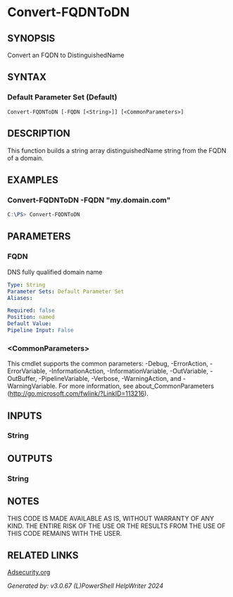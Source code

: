 ﻿# Convert-FQDNToDN

## SYNOPSIS
Convert an FQDN to DistinguishedName

## SYNTAX

### Default Parameter Set (Default)
```
Convert-FQDNToDN [-FQDN [<String>]] [<CommonParameters>]
```

## DESCRIPTION
This function builds a string array distinguishedName string from the FQDN of a domain.

## EXAMPLES

### Convert-FQDNToDN -FQDN "my.domain.com"

```powershell
C:\PS> Convert-FQDNToDN
```

## PARAMETERS

### FQDN
DNS fully qualified domain name

```yaml
Type: String
Parameter Sets: Default Parameter Set
Aliases: 

Required: false
Position: named
Default Value: 
Pipeline Input: False
```

### \<CommonParameters\>
This cmdlet supports the common parameters: -Debug, -ErrorAction, -ErrorVariable, -InformationAction, -InformationVariable, -OutVariable, -OutBuffer, -PipelineVariable, -Verbose, -WarningAction, and -WarningVariable. For more information, see about_CommonParameters (http://go.microsoft.com/fwlink/?LinkID=113216).

## INPUTS

### String


## OUTPUTS

### String


## NOTES

THIS CODE IS MADE AVAILABLE AS IS, WITHOUT WARRANTY OF ANY KIND. THE ENTIRE RISK OF THE USE OR THE RESULTS FROM THE USE OF THIS CODE REMAINS WITH THE USER.

## RELATED LINKS

[Adsecurity.org](https://adsecurity.org/?p=440)


*Generated by: v3.0.67 (L)PowerShell HelpWriter 2024*
